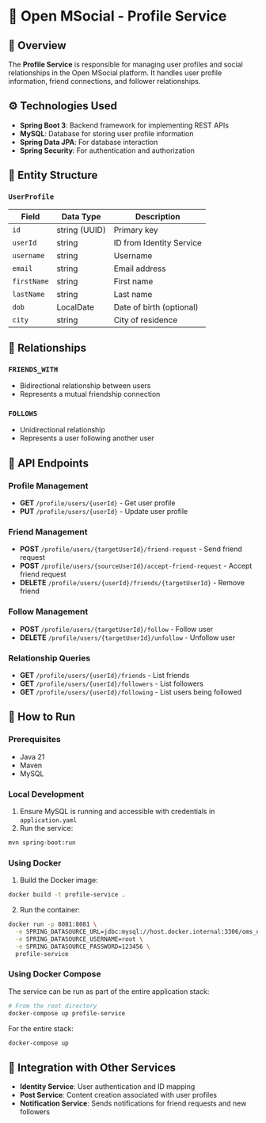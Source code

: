 # 👤 Open MSocial - Profile Service

## 📌 Overview

The **Profile Service** is responsible for managing user profiles and social relationships in the Open MSocial platform. It handles user profile information, friend connections, and follower relationships.

## ⚙️ Technologies Used

- **Spring Boot 3**: Backend framework for implementing REST APIs
- **MySQL**: Database for storing user profile information
- **Spring Data JPA**: For database interaction
- **Spring Security**: For authentication and authorization

## 🧩 Entity Structure

### `UserProfile`
| Field       | Data Type    | Description                    |
|-------------|--------------|--------------------------------|
| `id`        | string (UUID)| Primary key                    |
| `userId`    | string       | ID from Identity Service       |
| `username`  | string       | Username                       |
| `email`     | string       | Email address                  |
| `firstName` | string       | First name                     |
| `lastName`  | string       | Last name                      |
| `dob`       | LocalDate    | Date of birth (optional)       |
| `city`      | string       | City of residence              |

## 🔄 Relationships

### `FRIENDS_WITH`
- Bidirectional relationship between users
- Represents a mutual friendship connection

### `FOLLOWS`
- Unidirectional relationship
- Represents a user following another user

## 📡 API Endpoints

### Profile Management
- **GET** `/profile/users/{userId}` - Get user profile
- **PUT** `/profile/users/{userId}` - Update user profile

### Friend Management
- **POST** `/profile/users/{targetUserId}/friend-request` - Send friend request
- **POST** `/profile/users/{sourceUserId}/accept-friend-request` - Accept friend request
- **DELETE** `/profile/users/{userId}/friends/{targetUserId}` - Remove friend

### Follow Management
- **POST** `/profile/users/{targetUserId}/follow` - Follow user
- **DELETE** `/profile/users/{targetUserId}/unfollow` - Unfollow user

### Relationship Queries
- **GET** `/profile/users/{userId}/friends` - List friends
- **GET** `/profile/users/{userId}/followers` - List followers
- **GET** `/profile/users/{userId}/following` - List users being followed

## 🚀 How to Run

### Prerequisites
- Java 21
- Maven
- MySQL

### Local Development
1. Ensure MySQL is running and accessible with credentials in `application.yaml`
2. Run the service:
```bash
mvn spring-boot:run
```

### Using Docker
1. Build the Docker image:
```bash
docker build -t profile-service .
```

2. Run the container:
```bash
docker run -p 8081:8081 \
  -e SPRING_DATASOURCE_URL=jdbc:mysql://host.docker.internal:3306/oms_user \
  -e SPRING_DATASOURCE_USERNAME=root \
  -e SPRING_DATASOURCE_PASSWORD=123456 \
  profile-service
```

### Using Docker Compose
The service can be run as part of the entire application stack:
```bash
# From the root directory
docker-compose up profile-service
```

For the entire stack:
```bash
docker-compose up
```

## 🔄 Integration with Other Services

- **Identity Service**: User authentication and ID mapping
- **Post Service**: Content creation associated with user profiles
- **Notification Service**: Sends notifications for friend requests and new followers
